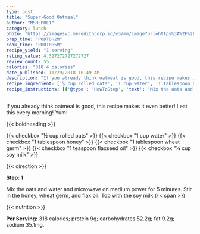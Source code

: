 ```yaml
---
type: post
title: "Super-Good Oatmeal"
author: "MSHEPHE1"
category: lunch
photo: "https://imagesvc.meredithcorp.io/v3/mm/image?url=https%3A%2F%2Fimages.media-allrecipes.com%2Fuserphotos%2F205348.jpg"
prep_time: "P0DT0H2M"
cook_time: "P0DT0H5M"
recipe_yield: "1 serving"
rating_value: 4.327272727272727
review_count: 55
calories: "318.4 calories"
date_published: 11/29/2018 10:49 AM
description: "If you already think oatmeal is good, this recipe makes it even better!  I eat this every morning! Yum!"
recipe_ingredient: ['½ cup rolled oats', '1 cup water', '1 tablespoon honey', '1 tablespoon wheat germ', '1 teaspoon flaxseed oil', '¼ cup soy milk']
recipe_instructions: [{'@type': 'HowToStep', 'text': 'Mix the oats and water and microwave on medium power for 5 minutes.  Stir in the honey, wheat germ, and flax oil.  Top with the soy milk.\n'}]
---
```


If you already think oatmeal is good, this recipe makes it even better!  I eat this every morning! Yum! 

{{< boldheading >}}

{{< checkbox "½ cup rolled oats" >}}
{{< checkbox "1 cup water" >}}
{{< checkbox "1 tablespoon honey" >}}
{{< checkbox "1 tablespoon wheat germ" >}}
{{< checkbox "1 teaspoon flaxseed oil" >}}
{{< checkbox "¼ cup soy milk" >}}


{{< direction >}}

**Step: 1**

Mix the oats and water and microwave on medium power for 5 minutes.  Stir in the honey, wheat germ, and flax oil.  Top with the soy milk.{{< span >}}

{{< nutrition >}}

**Per Serving:** 318 calories; protein 9g; carbohydrates 52.2g; fat 9.2g; sodium 35.1mg.